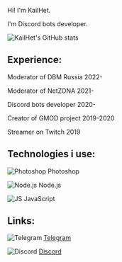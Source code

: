Hi! I'm KailHet. 

I'm Discord bots developer.

![KailHet's GitHub stats](https://github-readme-stats.vercel.app/api?username=kailHet&theme=midnight-purple&show_icons=true)

## Experience:
Moderator of DBM Russia 2022-

Moderator of NetZONA 2021-

Discord bots developer 2020-

Creator of GMOD project 2019-2020

Streamer on Twitch 2019

## Technologies i use:
![Photoshop](https://user-images.githubusercontent.com/71993307/182714721-f2254aca-4069-47dd-9d5a-4746d67e0579.png) Photoshop

![Node.js](https://user-images.githubusercontent.com/71993307/182714725-c4ad8f16-5300-43a3-9dcb-33238689cc25.png) Node.js

![JS](https://user-images.githubusercontent.com/71993307/182714727-e5e26d9a-894d-4233-a86f-b6873f459ea6.png) JavaScript

## Links:
![Telegram](https://user-images.githubusercontent.com/71993307/182714726-aef9933e-2eb9-4965-af88-784593588e95.png) [Telegram](https://t.me/F9712)

![Discord](https://user-images.githubusercontent.com/71993307/182714597-8d144eb5-74c6-4e61-88d1-447b09c2035f.png) [Discord](https://discord.com/users/344482543632121856)

